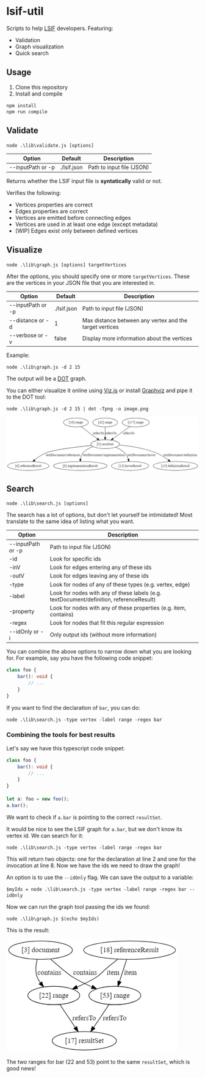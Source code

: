 
# lsif-util

Scripts to help [LSIF](https://github.com/Microsoft/language-server-protocol/blob/master/indexFormat/specification.md) developers. Featuring:

* Validation
* Graph visualization
* Quick search

## Usage

1. Clone this repository
2. Install and compile

```
npm install
npm run compile
```

## Validate

```
node .\lib\validate.js [options]
```

| Option            | Default     | Description                                             |
|-------------------|-------------|---------------------------------------------------------|
| --inputPath or -p | ./lsif.json | Path to input file (JSON)                               |

Returns whether the LSIF input file is **syntatically** valid or not.

Verifies the following:

* Vertices properties are correct
* Edges properties are correct
* Vertices are emitted before connecting edges
* Vertices are used in at least one edge (except metadata)
* [WIP] Edges exist only between defined vertices

## Visualize

```
node .\lib\graph.js [options] targetVertices
```

After the options, you should specify one or more `targetVertices`. These are the vertices in your JSON file that you are interested in.

| Option            | Default     | Description                                             |
|-------------------|-------------|---------------------------------------------------------|
| --inputPath or -p | ./lsif.json | Path to input file (JSON)                               |
| --distance or -d  | 1           | Max distance between any vertex and the target vertices |
| --verbose or -v   | false       | Display more information about the vertices             |

Example:

```
node .\lib\graph.js -d 2 15
```

The output will be a [DOT](https://graphviz.gitlab.io/_pages/doc/info/lang.html) graph.

You can either visualize it online using [Viz.js](http://viz-js.com/) or install [Graphviz](http://graphviz.org/) and pipe it to the DOT tool:

```
node .\lib\graph.js -d 2 15 | dot -Tpng -o image.png
```

![graph example](images/graphviz.png)

## Search

```
node .\lib\search.js [options]
```

The search has a lot of options, but don't let yourself be intimidated! Most translate to the same idea of listing what you want.

| Option            | Description                                                                             |
|-------------------|-----------------------------------------------------------------------------------------|
| --inputPath or -p | Path to input file (JSON)                                                               |
| -id               | Look for specific ids                                                                   |
| -inV              | Look for edges entering any of these ids                                                |
| -outV             | Look for edges leaving any of these ids                                                 |
| -type             | Look for nodes of any of these types (e.g. vertex, edge)                                |
| -label            | Look for nodes with any of these labels (e.g. textDocument/definition, referenceResult) |
| -property         | Look for nodes with any of these properties (e.g. item, contains)                       |
| -regex            | Look for nodes that fit this regular expression                                         |
| --idOnly or -i    | Only output ids (without more information)                                              |

You can combine the above options to narrow down what you are looking for. For example, say you have the following code snippet:

```typescript
class foo {
    bar(): void {
        // ...
    }
}
```

If you want to find the declaration of `bar`, you can do:

```
node .\lib\search.js -type vertex -label range -regex bar
```

### Combining the tools for best results

Let's say we have this typescript code snippet:

```typescript
class foo {
    bar(): void {
        // ...
    }
}

let a: foo = new foo();
a.bar();
```

We want to check if `a.bar` is pointing to the correct `resultSet`.

It would be nice to see the LSIF graph for `a.bar`, but we don't know its vertex id. We can search for it:

```
node .\lib\search.js -type vertex -label range -regex bar
```

This will return two objects: one for the declaration at line 2 and one for the invocation at line 8. Now we have the ids we need to draw the graph!

An option is to use the `--idOnly` flag. We can save the output to a variable:

```
$myIds = node .\lib\search.js -type vertex -label range -regex bar --idOnly
```

Now we can run the graph tool passing the ids we found:

```
node .\lib\graph.js $(echo $myIds)
```

This is the result:

![graph example](images/bar.png)

The two ranges for bar (22 and 53) point to the same `resultSet`, which is good news!
